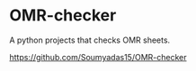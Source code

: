 # OMR-checker
A python projects that checks OMR sheets.

https://github.com/Soumyadas15/OMR-checker
